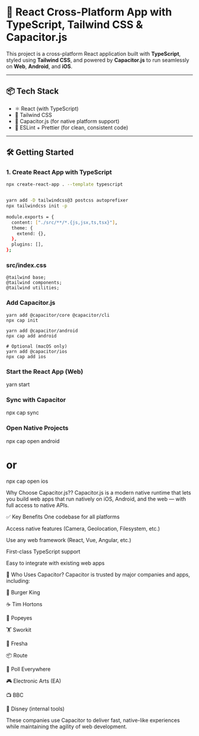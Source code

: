 # 🚀 React Cross-Platform App with TypeScript, Tailwind CSS & Capacitor.js

This project is a cross-platform React application built with **TypeScript**, styled using **Tailwind CSS**, and powered by **Capacitor.js** to run seamlessly on **Web**, **Android**, and **iOS**.

---

## 📦 Tech Stack

- ⚛️ React (with TypeScript)
- 🎨 Tailwind CSS
- 📱 Capacitor.js (for native platform support)
- 🧹 ESLint + Prettier (for clean, consistent code)

---

## 🛠️ Getting Started

### 1. Create React App with TypeScript

```bash
npx create-react-app . --template typescript


yarn add -D tailwindcss@3 postcss autoprefixer
npx tailwindcss init -p
 
module.exports = {
  content: ["./src/**/*.{js,jsx,ts,tsx}"],
  theme: {
    extend: {},
  },
  plugins: [],
};
```
### src/index.css
```
@tailwind base;
@tailwind components;
@tailwind utilities;

```

### Add Capacitor.js
```
yarn add @capacitor/core @capacitor/cli
npx cap init

yarn add @capacitor/android
npx cap add android

# Optional (macOS only)
yarn add @capacitor/ios
npx cap add ios
```
### Start the React App (Web)
yarn start

### Sync with Capacitor
npx cap sync

### Open Native Projects
npx cap open android
# or
npx cap open ios


Why Choose Capacitor.js??
Capacitor.js is a modern native runtime that lets you build web apps that run natively on iOS, Android, and the web — with full access to native APIs.

✅ Key Benefits
One codebase for all platforms

Access native features (Camera, Geolocation, Filesystem, etc.)

Use any web framework (React, Vue, Angular, etc.)

First-class TypeScript support

Easy to integrate with existing web apps

🏢 Who Uses Capacitor?
Capacitor is trusted by major companies and apps, including:

🍔 Burger King

☕ Tim Hortons

🐔 Popeyes

🏋️ Sworkit

💇 Fresha

📦 Route

🧪 Poll Everywhere

🎮 Electronic Arts (EA)

📺 BBC

🏰 Disney (internal tools)

These companies use Capacitor to deliver fast, native-like experiences while maintaining the agility of web development.